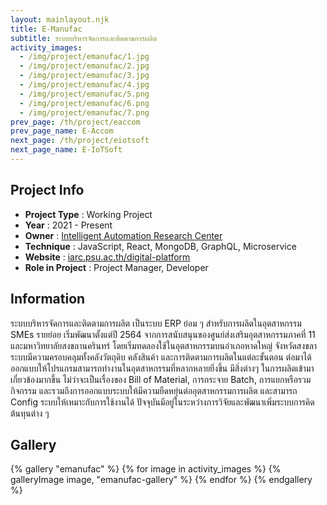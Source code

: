 ```yaml
---
layout: mainlayout.njk
title: E-Manufac
subtitle: ระบบบริหารจัดการและติดตามการผลิต
activity_images:
  - /img/project/emanufac/1.jpg
  - /img/project/emanufac/2.jpg
  - /img/project/emanufac/3.jpg
  - /img/project/emanufac/4.jpg
  - /img/project/emanufac/5.png
  - /img/project/emanufac/6.png
  - /img/project/emanufac/7.png
prev_page: /th/project/eaccom
prev_page_name: E-Accom
next_page: /th/project/eiotsoft
next_page_name: E-IoTSoft
---
```


## Project Info

- **Project Type** : Working Project
- **Year** : 2021 - Present
- **Owner** : [Intelligent Automation Research Center](https://iarc.psu.ac.th)
- **Technique** : JavaScript, React, MongoDB, GraphQL, Microservice
- **Website** : [iarc.psu.ac.th/digital-platform](https://iarc.psu.ac.th/digital-platform)
- **Role in Project** : Project Manager, Developer

## Information

ระบบบริหารจัดการและติดตามการผลิต เป็นระบบ ERP ย่อม ๆ สำหรับการผลิตในอุตสาหกรรม SMEs รายย่อย เริ่มพัฒนาตั้งแต่ปี 2564 จากการสนับสนุนของศูนย์ส่งเสริมอุตสาหกรรมภาคที่ 11 และมหาวิทยาลัยสงขลานครินทร์ โดยเริ่มทดลองใช้ในอุตสาหกรรมบนอำเภอหาดใหญ่ จังหวัดสงขลา ระบบมีความครอบคลุมทั้งคลังวัตถุดิบ คลังสินค้า และการติดตามการผลิตในแต่ละขั้นตอน ต่อมาได้ออกแบบให้โปรแกรมสามารถทำงานในอุตสาหกรรมที่หลากหลายยิ่งขึ้น มีสิ่งต่างๆ ในการผลิตเข้ามาเกี่ยวข้องมากขึ้น ไม่ว่าจะเป็นเรื่องของ Bill of Material, การกระจาย Batch, การแยกหรือรวมกิจกรรม และรวมถึงการออกแบบระบบให้มีความยืดหยุ่นต่ออุตสาหกรรมการผลิต และสามารถ Config ระบบให้เหมาะกับการใช้งานได้ ปัจจุบันมีอยู่ในระหว่างการวิจัยและพัฒนาเพิ่มระบบการคิดต้นทุนต่าง ๆ

## Gallery

<html>
{% gallery "emanufac" %}
{% for image in activity_images %}
{% galleryImage image, "emanufac-gallery" %}
{% endfor %}
{% endgallery %}
</html>
